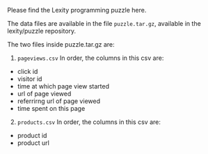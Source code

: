 Please find the Lexity programming puzzle here.

The data files are available in the file ```puzzle.tar.gz```, available in the lexity/puzzle repository.

The two files inside puzzle.tar.gz are:

1. ```pageviews.csv``` In order, the columns in this csv are:
 - click id
 - visitor id
 - time at which page view started
 - url of page viewed
 - referrirng url of page viewed
 - time spent on this page

2. ```products.csv``` In order, the columns in this csv are:
 - product id
 - product url

